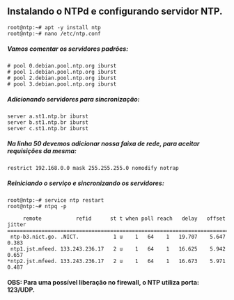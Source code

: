 ## Instalando o NTPd e configurando servidor NTP. 

```shell
root@ntp:~# apt -y install ntp
root@ntp:~# nano /etc/ntp.conf
```

##### Vamos comentar os servidores padrões:

```shell
# pool 0.debian.pool.ntp.org iburst
# pool 1.debian.pool.ntp.org iburst
# pool 2.debian.pool.ntp.org iburst
# pool 3.debian.pool.ntp.org iburst
```

##### Adicionando servidores para sincronização:

```shell
server a.st1.ntp.br iburst 
server b.st1.ntp.br iburst 
server c.st1.ntp.br iburst 
```

##### Na linha 50 devemos adicionar nossa faixa de rede, para aceitar requisições da mesma:

```shell
restrict 192.168.0.0 mask 255.255.255.0 nomodify notrap
```

##### Reiniciando o serviço e sincronizando os servidores:

```shell
root@ntp:~# service ntp restart
root@ntp:~# ntpq -p 
```

```shell
     remote           refid      st t when poll reach   delay   offset  jitter
==============================================================================
 ntp-b3.nict.go. .NICT.           1 u    1   64    1   19.707    5.647   0.383
 ntp1.jst.mfeed. 133.243.236.17   2 u    1   64    1   16.625    5.942   0.657
*ntp2.jst.mfeed. 133.243.236.17   2 u    1   64    1   16.673    5.971   0.487
```



#### OBS: Para uma possível liberação no firewall, o NTP utiliza porta: 123/UDP.
